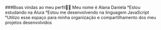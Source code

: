 ###Boas vindas ao meu perfil💜💜
Meu nome é Alana Daniela
°Estou estudando na Alura
°Estou me desenvolvendo na linguagem JavaScript
°Utilizo esse espaço para minha organização e compartilhamento dos meu projetos desenvolvidos
